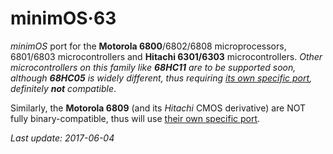 # minimOS·63


*minimOS* port for the **Motorola 6800**/6802/6808 microprocessors,
6801/6803 microcontrollers and **Hitachi 6301/6303** microcontrollers. *Other microcontrollers
on this family like **68HC11** are to be supported soon, although **68HC05** is widely different, thus requiring
[its own specific port](https://github.com/zuiko21/minimOS/tree/master/ports/05), definitely **not** compatible*.

Similarly, the **Motorola 6809** (and its *Hitachi* CMOS derivative) are NOT fully binary-compatible,
thus will use [their own specific port](https://github.com/zuiko21/minimOS/tree/master/ports/09).



*Last update: 2017-06-04*
